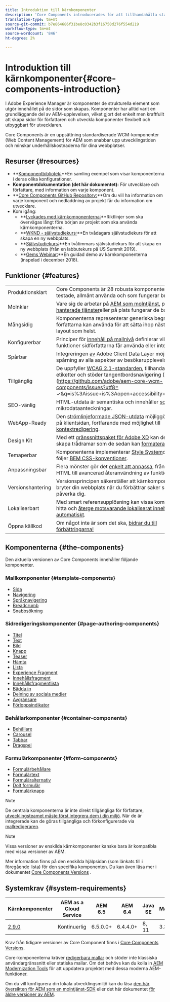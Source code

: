 ```yaml
---
title: Introduktion till kärnkomponenter
description: 'Core Components introducerades för att tillhandahålla stabila och utökningsbara baskomponenter som bygger på den senaste tekniken och bästa praxis. '
translation-type: tm+mt
source-git-commit: b7e864686f31be8c0342b3f16750d276f554d219
workflow-type: tm+mt
source-wordcount: '846'
ht-degree: 2%

---
```



# Introduktion till kärnkomponenter{#core-components-introduction}

I Adobe Experience Manager är komponenter de strukturella element som utgör innehållet på de sidor som skapas. Komponenter har alltid varit en grundläggande del av AEM-upplevelsen, vilket gjort det enkelt men kraftfullt att skapa sidor för författaren och utveckla komponenter flexibelt och utbyggbart för utvecklaren.

Core Components är en uppsättning standardiserade WCM-komponenter (Web Content Management) för AEM som snabbar upp utvecklingstiden och minskar underhållskostnaderna för dina webbplatser.

## Resurser {#resources}

* **[Komponentbibliotek:](https://www.adobe.com/go/aem_cmp_library)**En samling exempel som visar komponenterna i deras olika konfigurationer.
* **Komponentdokumentation (det här dokumentet):** För utvecklare och författare, med information om varje komponent.
* **[Core Components GitHub Repository:](https://github.com/adobe/aem-core-wcm-components)**Om du vill ha information om varje komponent och nedladdning av projekt får du information om utvecklare.
* Kom igång:
   * **[Lyckades med kärnkomponenterna:](/help/developing/success.md)**Riktlinjer som ska övervägas långt före början av projekt som ska använda kärnkomponenterna.
   * **[WKND - självstudiekurs:](https://docs.adobe.com/content/help/en/experience-manager-learn/getting-started-wknd-tutorial-develop/overview.html)**En tvådagars självstudiekurs för att skapa en ny webbplats.
   * **[Självstudiekurs:](https://expleague.azureedge.net/labs/L767/index.html)**En tvåtimmars självstudiekurs för att skapa en ny webbplats (från en labbutekurs på US Summit 2019).
   * **[Gems Webinar:](https://helpx.adobe.com/experience-manager/kt/eseminars/gems/AEM-Core-Components.html)**En guidad demo av kärnkomponenterna (inspelad i december 2018).

## Funktioner {#features}

|  |  |
|---|---|
| Produktionsklart | Core Components är 28 robusta komponenter som är väl testade, allmänt använda och som fungerar bra. |
| Molnklar | Vare sig de arbetar på [AEM som molntjänst](https://docs.adobe.com/content/help/en/experience-manager-cloud-service/landing/home.html), på [Adobes hanterade tjänster](https://github.com/adobe/aem-project-archetype/tree/master/src/main/archetype/dispatcher.ams)eller på plats fungerar de bara. |
| Mångsidig | Komponenterna representerar generiska begrepp som författarna kan använda för att sätta ihop nästan vilken layout som helst. |
| Konfigurerbar | Principer för [innehåll på mallnivå](https://docs.adobe.com/content/help/en/experience-manager-65/developing/platform/templates/page-templates-editable.html#content-policies) definierar vilka funktioner sidförfattarna får använda eller inte använda. |
| Spårbar | Integreringen [av](/help/developing/data-layer/overview.md) Adobe Client Data Layer möjliggör spårning av alla aspekter av besökarupplevelsen. |
| Tillgänglig | De uppfyller [WCAG 2.1-standarden](https://www.w3.org/TR/WCAG21/), tillhandahåller ARIA-etiketter och stöder tangentbordsnavigering ([kända fel](https://github.com/adobe/aem-core-wcm-components/issues?utf8= ✓&amp;q=is%3Aissue+is%3Aopen+accessibility+in%3Atitle)). |
| SEO-vänlig | HTML-utdata är semantiska och innehåller [schema.org](https://schema.org) -mikrodataanteckningar. |
| WebApp-Ready | Den [strömlinjeformade JSON-utdata](https://docs.adobe.com/content/help/en/experience-manager-learn/foundation/development/develop-sling-model-exporter.html) möjliggör rendering på klientsidan, fortfarande med möjlighet till [kontextredigering](https://docs.adobe.com/content/help/en/experience-manager-learn/sites/spa-editor/spa-editor-framework-feature-video-use.html). |
| Design Kit | Med ett [gränssnittspaket för Adobe XD](https://docs.adobe.com/content/help/en/experience-manager-learn/getting-started-wknd-tutorial-develop/assets/overview/AEM_UI-kit_Wireframe.xd) kan designers skapa trådramar som de sedan kan [formatera efter behov](https://docs.adobe.com/content/help/en/experience-manager-learn/getting-started-wknd-tutorial-develop/assets/overview/AEM_UI-kit_WKND.xd). |
| Temaperbar | Komponenterna implementerar [Style System](https://docs.adobe.com/content/help/en/experience-manager-65/developing/components/style-system.html)och koden följer [BEM CSS-konventioner](http://getbem.com/). |
| Anpassningsbar | Flera mönster gör det [enkelt att anpassa](developing/customizing.md), från att justera HTML till avancerad återanvändning av funktioner. |
| Versionshantering | Versionsprincipen [](https://github.com/adobe/aem-core-wcm-components/wiki/Versioning-policies) säkerställer att kärnkomponenterna inte bryter din webbplats när du förbättrar saker som kan påverka dig. |
| Lokaliserbart | Med smart referensupplösning kan vissa komponenter hitta och [återge motsvarande lokaliserat innehåll automatiskt](get-started/localization.md). |
| Öppna källkod | Om något inte är som det ska, [bidrar du till förbättringarna!](https://github.com/adobe/aem-core-wcm-components/blob/master/CONTRIBUTING.md) |

## Komponenterna {#the-components}

Den aktuella versionen av Core Components innehåller följande komponenter.

### Mallkomponenter {#template-components}

* [Sida](components/page.md)
* [Navigering](components/navigation.md)
* [Språknavigering](components/language-navigation.md)
* [Breadcrumb](components/breadcrumb.md)
* [Snabbsökning](components/quick-search.md)

### Sidredigeringskomponenter {#page-authoring-components}

* [Titel](components/title.md)
* [Text](components/text.md)
* [Bild](components/image.md)
* [Knapp](components/button.md)
* [Teaser](components/teaser.md)
* [Hämta](components/download.md)
* [Lista](components/list.md)
* [Experience Fragment](components/experience-fragment.md)
* [Innehållsfragment](components/content-fragment-component.md)
* [Innehållsfragmentlista](components/content-fragment-list.md)
* [Bädda in](components/embed.md)
* [Delning av sociala medier](components/sharing.md)
* [Avgränsare](components/separator.md)
* [Förloppsindikator](components/progress-bar.md)

### Behållarkomponenter {#container-components}

* [Behållare](components/container.md)
* [Carousel](components/carousel.md)
* [Tabbar](components/tabs.md)
* [Dragspel](components/accordion.md)

### Formulärkomponenter {#form-components}

* [Formulärbehållare](components/forms/form-container.md)
* [Formulärtext](components/forms/form-text.md)
* [Formuläralternativ](components/forms/form-options.md)
* [Dolt formulär](components/forms/form-hidden.md)
* [Formulärknapp](components/forms/form-button.md)

>[!NOTE]
>
>De centrala komponenterna är inte direkt tillgängliga för författare, [utvecklingsteamet måste först integrera dem i din miljö](get-started/using.md). När de är integrerade kan de göras tillgängliga och förkonfigurerade via [mallredigeraren](https://docs.adobe.com/content/help/en/experience-manager-cloud-service/sites/authoring/features/templates.html).

>[!NOTE]
>
>Vissa versioner av enskilda kärnkomponenter kanske bara är kompatibla med vissa versioner av AEM.
>
>Mer information finns på den enskilda hjälpsidan (som länkats till i föregående lista) för den specifika komponenten. Du kan även läsa mer i dokumentet [Core Components Versions](versions.md) .

## Systemkrav {#system-requirements}

| Kärnkomponenter | AEM as a Cloud Service | AEM 6.5 | AEM 6.4 | Java SE | Maven |
---------|---------|---------|---------|---------|---------
| [2.9.0](https://github.com/adobe/aem-core-wcm-components/releases/tag/core.wcm.components.reactor-2.9.0) | Kontinuerlig | 6.5.0.0+ | 6.4.4.0+ | 8, 11 | 3.3.9+ |

Krav från tidigare versioner av Core Component finns i [Core Components Versions](versions.md).

Core-komponenterna kräver [redigerbara mallar](https://docs.adobe.com/content/help/en/experience-manager-learn/sites/page-authoring/template-editor-feature-video-use.html) och stöder inte klassiska användargränssnitt eller statiska mallar. Om det behövs kan du kolla in [AEM Modernization Tools](https://opensource.adobe.com/aem-modernize-tools/pages/tools.html) för att uppdatera projektet med dessa moderna AEM-funktioner.

Om du vill konfigurera din lokala utvecklingsmiljö kan du läsa [den här översikten för AEM som en molntjänst-SDK](https://docs.adobe.com/content/help/en/experience-manager-learn/cloud-service/local-development-environment-set-up/overview.html) eller det här dokumentet [för äldre versioner av AEM](https://docs.adobe.com/content/help/en/experience-manager-learn/foundation/development/set-up-a-local-aem-development-environment.html).
